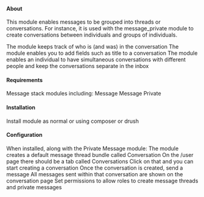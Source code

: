 ####  About

This module enables messages to be grouped into threads or conversations.  For instance,
it is used with the message_private module to create conversations between individuals and groups of individuals.

The module keeps track of who is (and was) in the conversation
The module enables you to add fields such as title to a conversation
The module enables an individual to have simultaneous conversations with different people and keep the conversations
separate in the inbox

####  Requirements

Message stack modules including:
Message
Message Private 


####  Installation

Install module as normal or using composer or drush


####  Configuration

When installed, along with the Private Message module:
The module creates a default message thread bundle called Conversation
On the /user page there should be a tab called Conversations
Click on that and you can start creating a conversation
Once the conversation is created, send a message
All messages sent within that conversation are shown on the conversation page
Set permissions to allow roles to create message threads and private messages

